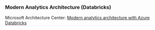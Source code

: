 ### Modern Analytics Architecture (Databricks)

Microsoft Architecture Center:
[Modern analytics architecture with Azure Databricks](https://learn.microsoft.com/en-us/azure/architecture/solution-ideas/articles/azure-databricks-modern-analytics-architecture)
